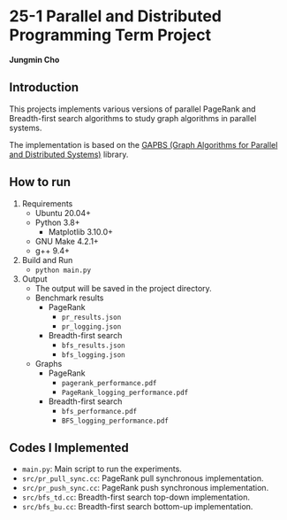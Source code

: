 # 25-1 Parallel and Distributed Programming Term Project
**Jungmin Cho**

## Introduction
This projects implements various versions of parallel PageRank and Breadth-first search algorithms to study graph algorithms in parallel systems.

The implementation is based on the [GAPBS (Graph Algorithms for Parallel and Distributed Systems)](https://github.com/sbeamer/gapbs) library.

## How to run
1. Requirements
    - Ubuntu 20.04+
    - Python 3.8+
        - Matplotlib 3.10.0+
    - GNU Make 4.2.1+
    - g++ 9.4+
2. Build and Run
    - `python main.py`
3. Output
    - The output will be saved in the project directory.
    - Benchmark results
        - PageRank
            - `pr_results.json`
            - `pr_logging.json`
        - Breadth-first search
            - `bfs_results.json`
            - `bfs_logging.json`
    - Graphs
        - PageRank
            - `pagerank_performance.pdf`
            - `PageRank_logging_performance.pdf`
        - Breadth-first search
            - `bfs_performance.pdf`
            - `BFS_logging_performance.pdf`

## Codes I Implemented
- `main.py`: Main script to run the experiments.
- `src/pr_pull_sync.cc`: PageRank pull synchronous implementation.
- `src/pr_push_sync.cc`: PageRank push synchronous implementation.
- `src/bfs_td.cc`: Breadth-first search top-down implementation.
- `src/bfs_bu.cc`: Breadth-first search bottom-up implementation.
